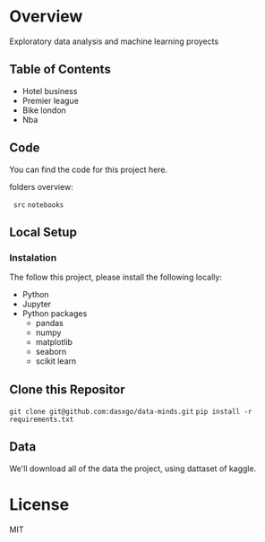 # Overview
Exploratory data analysis and machine learning proyects 

## Table of Contents

- Hotel business 
- Premier league
- Bike london 
- Nba


## Code

You can find the code for this project here.

folders overview:

` src`
`notebooks`

## Local Setup

### Instalation

The follow this project, please install the following locally:

- Python
- Jupyter
- Python packages
  - pandas 
  - numpy
  - matplotlib
  - seaborn 
  - scikit learn

## Clone this Repositor

`git clone git@github.com:dasxgo/data-minds.git`
`pip install -r requirements.txt`

## **Data**

We'll download all of the data the project, using dattaset of kaggle.

# **License**
MIT


